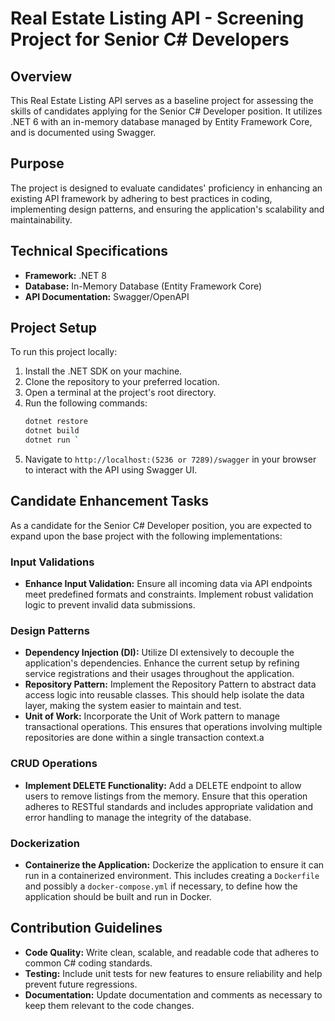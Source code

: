 # Real Estate Listing API - Screening Project for Senior C# Developers

## Overview
This Real Estate Listing API serves as a baseline project for assessing the skills of candidates applying for the Senior C# Developer position. It utilizes .NET 6 with an in-memory database managed by Entity Framework Core, and is documented using Swagger.

## Purpose
The project is designed to evaluate candidates' proficiency in enhancing an existing API framework by adhering to best practices in coding, implementing design patterns, and ensuring the application's scalability and maintainability.

## Technical Specifications
- **Framework:** .NET 8
- **Database:** In-Memory Database (Entity Framework Core)
- **API Documentation:** Swagger/OpenAPI

## Project Setup
To run this project locally:

1. Install the .NET SDK on your machine.
2. Clone the repository to your preferred location.
3. Open a terminal at the project's root directory.
4. Run the following commands:
   ```bash
   dotnet restore
   dotnet build
   dotnet run `

1.  Navigate to `http://localhost:(5236 or 7289)/swagger` in your browser to interact with the API using Swagger UI.

Candidate Enhancement Tasks
---------------------------

As a candidate for the Senior C# Developer position, you are expected to expand upon the base project with the following implementations:

### Input Validations

-   **Enhance Input Validation:** Ensure all incoming data via API endpoints meet predefined formats and constraints. Implement robust validation logic to prevent invalid data submissions.

### Design Patterns

-   **Dependency Injection (DI):** Utilize DI extensively to decouple the application's dependencies. Enhance the current setup by refining service registrations and their usages throughout the application.
-   **Repository Pattern:** Implement the Repository Pattern to abstract data access logic into reusable classes. This should help isolate the data layer, making the system easier to maintain and test.
-   **Unit of Work:** Incorporate the Unit of Work pattern to manage transactional operations. This ensures that operations involving multiple repositories are done within a single transaction context.a

### CRUD Operations

-   **Implement DELETE Functionality:** Add a DELETE endpoint to allow users to remove listings from the memory. Ensure that this operation adheres to RESTful standards and includes appropriate validation and error handling to manage the integrity of the database.

### Dockerization

-   **Containerize the Application:** Dockerize the application to ensure it can run in a containerized environment. This includes creating a `Dockerfile` and possibly a `docker-compose.yml` if necessary, to define how the application should be built and run in Docker.


Contribution Guidelines
-----------------------

-   **Code Quality:** Write clean, scalable, and readable code that adheres to common C# coding standards.
-   **Testing:** Include unit tests for new features to ensure reliability and help prevent future regressions.
-   **Documentation:** Update documentation and comments as necessary to keep them relevant to the code changes.
